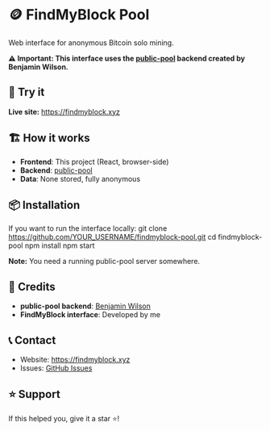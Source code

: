 # 🪙 FindMyBlock Pool

Web interface for anonymous Bitcoin solo mining.

**⚠️ Important: This interface uses the [public-pool](https://github.com/benjamin-wilson/public-pool) backend created by Benjamin Wilson.**

## 🚀 Try it

**Live site:** https://findmyblock.xyz

## 🏗️ How it works

- **Frontend**: This project (React, browser-side)  
- **Backend**: [public-pool](https://github.com/benjamin-wilson/public-pool)
- **Data**: None stored, fully anonymous


## 📦 Installation

If you want to run the interface locally:
git clone https://github.com/YOUR_USERNAME/findmyblock-pool.git
cd findmyblock-pool
npm install
npm start



**Note:** You need a running public-pool server somewhere.

## 🙏 Credits

- **public-pool backend**: [Benjamin Wilson](https://github.com/benjamin-wilson)
- **FindMyBlock interface**: Developed by me

## 📞 Contact

- Website: https://findmyblock.xyz
- Issues: [GitHub Issues](https://github.com/pixelpow/findmyblock-pool/issues)

## ⭐ Support

If this helped you, give it a star ⭐!

